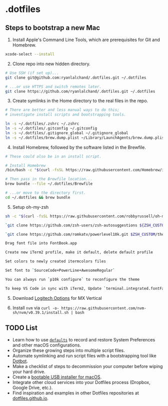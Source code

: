 # .dotfiles

## Steps to bootstrap a new Mac

1. Install Apple's Command Line Tools, which are prerequisites for Git and Homebrew.

```zsh
xcode-select --install
```

2. Clone repo into new hidden directory.

```zsh
# Use SSH (if set up)...
git clone git@github.com:ryanlalchand/.dotfiles.git ~/.dotfiles

# ...or use HTTPS and switch remotes later.
git clone https://github.com/ryanlalchand/.dotfiles.git ~/.dotfiles
```

3. Create symlinks in the Home directory to the real files in the repo.

```zsh
# There are better and less manual ways to do this;
# investigate install scripts and bootstrapping tools.

ln -s ~/.dotfiles/.zshrc ~/.zshrc
ln -s ~/.dotfiles/.gitconfig ~/.gitconfig
ln -s ~/.dotfiles/.gitignore_global ~/.gitignore_global
ln -s ~/.dotfiles/brew.dump.plist ~/Library/LaunchAgents/brew.dump.plist
```

4. Install Homebrew, followed by the software listed in the Brewfile.

```zsh
# These could also be in an install script.

# Install Homebrew
/bin/bash -c "$(curl -fsSL https://raw.githubusercontent.com/Homebrew/install/HEAD/install.sh)"

# Then pass in the Brewfile location...
brew bundle --file ~/.dotfiles/Brewfile

# ...or move to the directory first.
cd ~/.dotfiles && brew bundle
```

5. Setup oh-my-zsh

```zsh
sh -c "$(curl -fsSL https://raw.githubusercontent.com/robbyrussell/oh-my-zsh/master/tools/install.sh)"

`git clone https://github.com/zsh-users/zsh-autosuggestions ${ZSH_CUSTOM:-~/.oh-my-zsh/custom}/plugins/zsh-autosuggestions`

`git clone https://github.com/romkatv/powerlevel10k.git $ZSH_CUSTOM/themes/powerlevel10k`

Drag font file into FontBook.app

Create new iTerm2 profile, make it default, delete default profile

Set colors to newly created itermcolors files

Set font to `SourceCode+PowerLine+AwesomeRegular`

You can always run `p10k configure` to reconfigure the theme

To keep VS Code in sync with iTerm2, Update `terminal.integrated.fontFamily` setting to 'SourceCodePro+PowerLine+AwesomeRegular'
```

5. Download [Logitech Options](https://www.logitech.com/en-us/product/options) for MX Vertical

6. Install `nvm` via `curl -o- https://raw.githubusercontent.com/nvm-sh/nvm/v0.39.1/install.sh | bash`

## TODO List

- Learn how to use [`defaults`](https://macos-defaults.com/#%F0%9F%99%8B-what-s-a-defaults-command) to record and restore System Preferences and other macOS configurations.
- Organize these growing steps into multiple script files.
- Automate symlinking and run script files with a bootstrapping tool like [Dotbot](https://github.com/anishathalye/dotbot).
- Make a checklist of steps to decommission your computer before wiping your hard drive.
- Create a [bootable USB installer for macOS](https://support.apple.com/en-us/HT201372).
- Integrate other cloud services into your Dotfiles process (Dropbox, Google Drive, etc.).
- Find inspiration and examples in other Dotfiles repositories at [dotfiles.github.io](https://dotfiles.github.io/).
